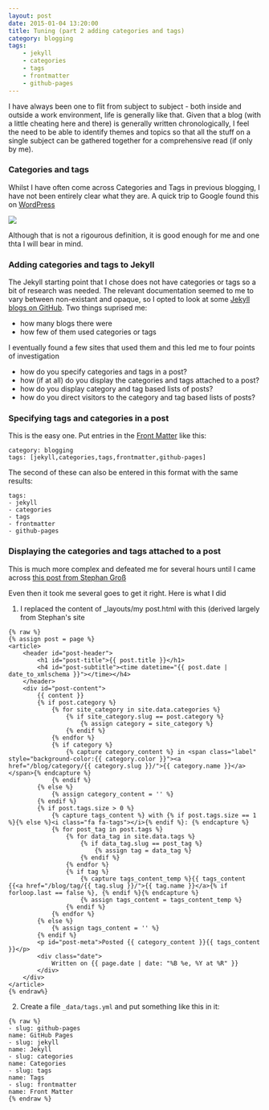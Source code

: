 ```yaml
---
layout: post
date: 2015-01-04 13:20:00
title: Tuning (part 2 adding categories and tags)
category: blogging
tags: 
    - jekyll
    - categories
    - tags
    - frontmatter
    - github-pages
---
```

I have always been one to flit from subject to subject - both inside and outside a work environment, life is generally like that. Given that a blog (with a little cheating here and there) is generally written chronologically, I feel the need to be able to identify themes and topics so that all the stuff on a single subject can be gathered together for a comprehensive read (if only by me).

### Categories and tags
Whilst I have often come across Categories and Tags in previous blogging, I have not been entirely clear what they are.  A quick trip to Google found this on [WordPress](http://en.support.wordpress.com/posts/categories-vs-tags/)

<img src='http://en.support.files.wordpress.com/2010/10/categories-versus-tags.png?w=460&h=189' />

Although that is not a rigourous definition, it is good enough for me and one thta I will bear in mind.

### Adding categories and tags to Jekyll
The Jekyll starting point that I chose does not have categories or tags so a bit of research was needed.  The relevant documentation seemed to me to vary between non-existant and opaque, so I opted to look at some [Jekyll blogs on GitHub](https://github.com/jekyll/jekyll/wiki/sites).   Two things suprised me:

- how many blogs there were
- how few of them used categories or tags

I eventually found a few sites that used them and this led me to four points of investigation

- how do you specify categories and tags in a post?
- how (if at all) do you display the categories and tags attached to a post?
- how do you display category and tag based lists of posts?
- how do you direct visitors to the category and tag based lists of posts?

### Specifying tags and categories in a post
This is the easy one.  Put entries in the [Front Matter](http://jekyllrb.com/docs/frontmatter/) like this:
    
    category: blogging
    tags: [jekyll,categories,tags,frontmatter,github-pages]
    
The second of these can also be entered in this format with the same results:

    tags: 
    - jekyll
    - categories
    - tags
    - frontmatter
    - github-pages

### Displaying the categories and tags attached to a post
This is much more complex and defeated me for several hours until I came across [this post from Stephan Groß](http://www.minddust.com/post/tags-and-categories-on-github-pages/)

Even then it took me several goes to get it right.  Here is what I did

1. I replaced the content of _layouts/my post.html with this (derived largely from Stephan's site 

<div></div>

    {% raw %}
    {% assign post = page %}
    <article>
        <header id="post-header">
            <h1 id="post-title">{{ post.title }}</h1>
            <h4 id="post-subtitle"><time datetime="{{ post.date | date_to_xmlschema }}"></time></h4> 
        </header>
        <div id="post-content">
            {{ content }}
            {% if post.category %}
                {% for site_category in site.data.categories %}
                    {% if site_category.slug == post.category %}
                        {% assign category = site_category %}
                    {% endif %}
                {% endfor %}
                {% if category %}
                    {% capture category_content %} in <span class="label" style="background-color:{{ category.color }}"><a href="/blog/category/{{ category.slug }}/">{{ category.name }}</a></span>{% endcapture %}
                {% endif %}
            {% else %}
                {% assign category_content = '' %}
            {% endif %}
            {% if post.tags.size > 0 %}
                {% capture tags_content %} with {% if post.tags.size == 1 %}{% else %}<i class="fa fa-tags"></i>{% endif %}: {% endcapture %}
                {% for post_tag in post.tags %}
                    {% for data_tag in site.data.tags %}
                        {% if data_tag.slug == post_tag %}
                            {% assign tag = data_tag %}
                        {% endif %}
                    {% endfor %}
                    {% if tag %}
                        {% capture tags_content_temp %}{{ tags_content {{<a href="/blog/tag/{{ tag.slug }}/">{{ tag.name }}</a>{% if forloop.last == false %}, {% endif %}{% endcapture %}
                        {% assign tags_content = tags_content_temp %}
                    {% endif %}
                {% endfor %}
            {% else %}
                {% assign tags_content = '' %}
            {% endif %}
            <p id="post-meta">Posted {{ category_content }}{{ tags_content }}</p>
            <div class="date">
                Written on {{ page.date | date: "%B %e, %Y at %R" }}
            </div>
        </div>
    </article>
    {% endraw%}

2. Create a file `_data/tags.yml` and put something like this in it:

<div></div>

    {% raw %}
    - slug: github-pages
    name: GitHub Pages
    - slug: jekyll
    name: Jekyll
    - slug: categories
    name: Categories
    - slug: tags
    name: Tags
    - slug: frontmatter
    name: Front Matter 
    {% endraw %}


    



